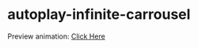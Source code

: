 # autoplay-infinite-carrousel

Preview animation: [Click Here](https://autoplay-infinite-carrousel.vercel.app)
